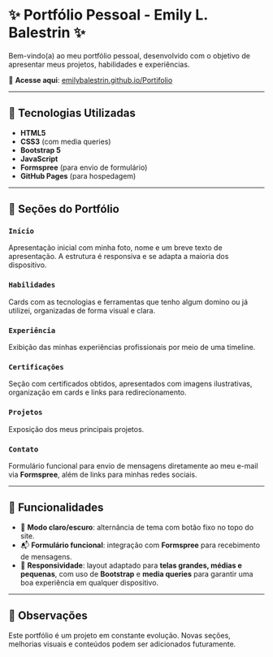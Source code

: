 # ✨ Portfólio Pessoal - Emily L. Balestrin ✨

Bem-vindo(a) ao meu portfólio pessoal, desenvolvido com o objetivo de apresentar meus projetos, habilidades e experiências.

🔗 **Acesse aqui**: [emilybalestrin.github.io/Portifolio](https://emilybalestrin.github.io/Portifolio/)

---

## 🚀 Tecnologias Utilizadas

- **HTML5**
- **CSS3** (com media queries)
- **Bootstrap 5**
- **JavaScript**
- **Formspree** (para envio de formulário)
- **GitHub Pages** (para hospedagem)

---

## 🧭 Seções do Portfólio

### `Início`
Apresentação inicial com minha foto, nome e um breve texto de apresentação. A estrutura é responsiva e se adapta a maioria dos dispositivo.

### `Habilidades`
Cards com as tecnologias e ferramentas que tenho algum domino ou já utilizei, organizadas de forma visual e clara.

### `Experiência`
Exibição das minhas experiências profissionais por meio de uma timeline.

### `Certificações`
Seção com certificados obtidos, apresentados com imagens ilustrativas, organização em cards e links para redirecionamento.

### `Projetos`
Exposição dos meus principais projetos.

### `Contato`
Formulário funcional para envio de mensagens diretamente ao meu e-mail via **Formspree**, além de links para minhas redes sociais.

---

## 🎯 Funcionalidades

- 🌙 **Modo claro/escuro**: alternância de tema com botão fixo no topo do site.
- 📬 **Formulário funcional**: integração com **Formspree** para recebimento de mensagens.
- 📱 **Responsividade**: layout adaptado para **telas grandes, médias e pequenas**, com uso de **Bootstrap** e **media queries** para garantir uma boa experiência em qualquer dispositivo.

---

## 📌 Observações

Este portfólio é um projeto em constante evolução. Novas seções, melhorias visuais e conteúdos podem ser adicionados futuramente.
